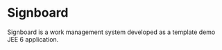 Signboard
=========

Signboard is a work management system developed as a template demo JEE 6 application.
